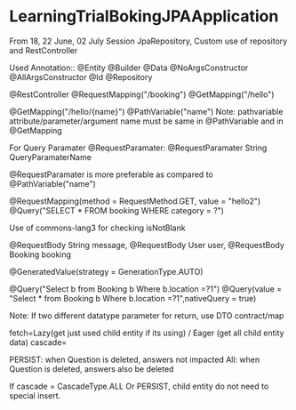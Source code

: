 # LearningTrialBokingJPAApplication
From 18, 22 June, 02 July Session
JpaRepository, Custom use of repository and RestController

Used Annotation::
@Entity
@Builder
@Data
@NoArgsConstructor
@AllArgsConstructor
@Id
@Repository

@RestController
@RequestMapping("/booking")
@GetMapping("/hello")

@GetMapping("/hello/{name}")
@PathVariable("name")
Note: pathvariable attribute/parameter/argument name must be same in @PathVariable and in @GetMapping

For Query Paramater
@RequestParamater: @RequestParamater String QueryParamaterName 

@RequestParamater is more preferable as compared to @PathVariable("name")


@RequestMapping(method = RequestMethod.GET, value = "hello2")
@Query("SELECT * FROM booking WHERE category = ?")

Use of commons-lang3 for checking isNotBlank

@RequestBody String message,
@RequestBody User user,
@RequestBody Booking booking


@GeneratedValue(strategy = GenerationType.AUTO)

@Query("Select b from Booking b Where b.location =?1")
@Query(value = "Select * from Booking b Where b.location =?1",nativeQuery = true)

Note:
If two different datatype parameter for return, use DTO contract/map

fetch=Lazy(get just used child entity if its using) / Eager (get all child entity data)
cascade=

PERSIST: when Question is deleted, answers not impacted
All: when Question is deleted, answers also be deleted

If cascade = CascadeType.ALL Or PERSIST, 
child entity do not need to special insert.
